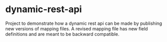 # dynamic-rest-api
Project to demonstrate how a dynamic rest api can be made by publishing new versions of mapping files. A revised mapping file has new field definitions and are meant to be backward compatible.
